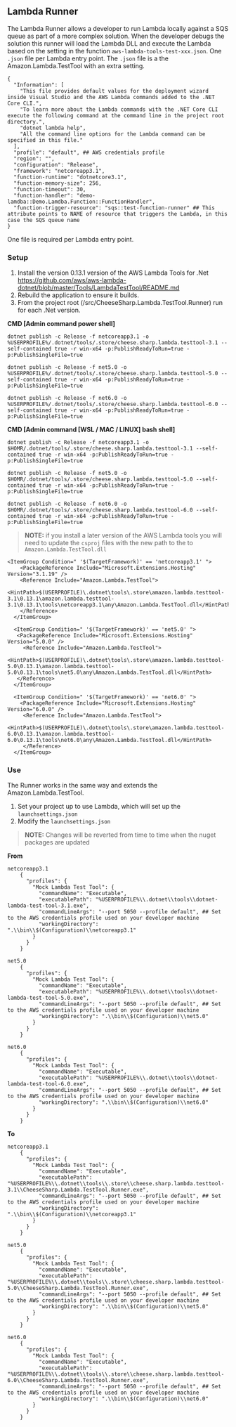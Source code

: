 ## Lambda Runner
The Lambda Runner allows a developer to run Lambda locally against a SQS queue as part of a more complex solution.
When the developer debugs the solution this runner will load the Lambda DLL and execute the Lambda based on the setting in the
function `aws-lambda-tools-test-xxx.json`. One `.json` file per Lambda entry point.
The `.json` file is a the Amazon.Lambda.TestTool with an extra setting.

    {
      "Information": [
        "This file provides default values for the deployment wizard inside Visual Studio and the AWS Lambda commands added to the .NET Core CLI.",
        "To learn more about the Lambda commands with the .NET Core CLI execute the following command at the command line in the project root directory.",
        "dotnet lambda help",
        "All the command line options for the Lambda command can be specified in this file."
      ],
      "profile": "default", ## AWS credentials profile
      "region": "",
      "configuration": "Release",
      "framework": "netcoreapp3.1",
      "function-runtime": "dotnetcore3.1",
      "function-memory-size": 256,
      "function-timeout": 30,
      "function-handler": "demo-lamdba::Demo.Lamdba.Function::FunctionHandler",
      "function-trigger-resource": "sqs::test-function-runner" ## This attribute points to NAME of resource that triggers the Lambda, in this case the SQS queue name 
    }

One file is required per Lambda entry point.

### Setup
1. Install the version 0.13.1 version of the AWS Lambda Tools for .Net https://github.com/aws/aws-lambda-dotnet/blob/master/Tools/LambdaTestTool/README.md 
1. Rebuild the application to ensure it builds.
1. From the project root (/src/CheeseSharp.Lambda.TestTool.Runner) run for each .Net version.

**CMD [Admin command power shell]**
```
dotnet publish -c Release -f netcoreapp3.1 -o %USERPROFILE%/.dotnet/tools/.store/cheese.sharp.lambda.testtool-3.1 --self-contained true -r win-x64 -p:PublishReadyToRun=true -p:PublishSingleFile=true
```
```
dotnet publish -c Release -f net5.0 -o %USERPROFILE%/.dotnet/tools/.store/cheese.sharp.lambda.testtool-5.0 --self-contained true -r win-x64 -p:PublishReadyToRun=true -p:PublishSingleFile=true
```
```
dotnet publish -c Release -f net6.0 -o %USERPROFILE%/.dotnet/tools/.store/cheese.sharp.lambda.testtool-6.0 --self-contained true -r win-x64 -p:PublishReadyToRun=true -p:PublishSingleFile=true
```

**CMD [Admin command [WSL / MAC / LINUX] bash shell]**
```
dotnet publish -c Release -f netcoreapp3.1 -o $HOMR/.dotnet/tools/.store/cheese.sharp.lambda.testtool-3.1 --self-contained true -r win-x64 -p:PublishReadyToRun=true -p:PublishSingleFile=true
```
```
dotnet publish -c Release -f net5.0 -o $HOMR/.dotnet/tools/.store/cheese.sharp.lambda.testtool-5.0 --self-contained true -r win-x64 -p:PublishReadyToRun=true -p:PublishSingleFile=true
```
```
dotnet publish -c Release -f net6.0 -o $HOMR/.dotnet/tools/.store/cheese.sharp.lambda.testtool-6.0 --self-contained true -r win-x64 -p:PublishReadyToRun=true -p:PublishSingleFile=true
```

>**NOTE:** if you install a later version of the AWS Lambda tools you will need to update the ```csproj``` files with the new path to the to ```Amazon.Lambda.TestTool.dll```

```
<ItemGroup Condition=" '$(TargetFramework)' == 'netcoreapp3.1' ">
    <PackageReference Include="Microsoft.Extensions.Hosting" Version="3.1.19" />
    <Reference Include="Amazon.Lambda.TestTool">
      <HintPath>$(USERPROFILE)\.dotnet\tools\.store\amazon.lambda.testtool-3.1\0.13.1\amazon.lambda.testtool-3.1\0.13.1\tools\netcoreapp3.1\any\Amazon.Lambda.TestTool.dll</HintPath>
    </Reference>
  </ItemGroup>
  
  <ItemGroup Condition=" '$(TargetFramework)' == 'net5.0' ">
   <PackageReference Include="Microsoft.Extensions.Hosting" Version="5.0.0" />
	 <Reference Include="Amazon.Lambda.TestTool">
      <HintPath>$(USERPROFILE)\.dotnet\tools\.store\amazon.lambda.testtool-5.0\0.13.1\amazon.lambda.testtool-5.0\0.13.1\tools\net5.0\any\Amazon.Lambda.TestTool.dll</HintPath>
   </Reference>
  </ItemGroup>

  <ItemGroup Condition=" '$(TargetFramework)' == 'net6.0' ">
	<PackageReference Include="Microsoft.Extensions.Hosting" Version="6.0.0" />
	 <Reference Include="Amazon.Lambda.TestTool">
		<HintPath>$(USERPROFILE)\.dotnet\tools\.store\amazon.lambda.testtool-6.0\0.13.1\amazon.lambda.testtool-6.0\0.13.1\tools\net6.0\any\Amazon.Lambda.TestTool.dll</HintPath>
	 </Reference>
  </ItemGroup>
```

### Use
The Runner works in the same way and extends the Amazon.Lambda.TestTool.

1. Set your project up to use Lambda, which will set up the `launchsettings.json`
2. Modify the `launchsettings.json` 

>**NOTE:** Changes will be reverted from time to time when the nuget packages are updated

**From**

    netcoreapp3.1
        {
          "profiles": {
            "Mock Lambda Test Tool": {
              "commandName": "Executable",
              "executablePath": "%USERPROFILE%\\.dotnet\\tools\\dotnet-lambda-test-tool-3.1.exe",
              "commandLineArgs": "--port 5050 --profile default", ## Set to the AWS credentials profile used on your developer machine 
              "workingDirectory": ".\\bin\\$(Configuration)\\netcoreapp3.1"
            }
          }
        }

    net5.0
        {
          "profiles": {
            "Mock Lambda Test Tool": {
              "commandName": "Executable",
              "executablePath": "%USERPROFILE%\\.dotnet\\tools\\dotnet-lambda-test-tool-5.0.exe",
              "commandLineArgs": "--port 5050 --profile default", ## Set to the AWS credentials profile used on your developer machine 
              "workingDirectory": ".\\bin\\$(Configuration)\\net5.0"
            }
          }
        }

    net6.0
        {
          "profiles": {
            "Mock Lambda Test Tool": {
              "commandName": "Executable",
              "executablePath": "%USERPROFILE%\\.dotnet\\tools\\dotnet-lambda-test-tool-6.0.exe",
              "commandLineArgs": "--port 5050 --profile default", ## Set to the AWS credentials profile used on your developer machine 
              "workingDirectory": ".\\bin\\$(Configuration)\\net6.0"
            }
          }
        }


**To**

    netcoreapp3.1
        {
          "profiles": {
            "Mock Lambda Test Tool": {
              "commandName": "Executable",
              "executablePath": "%USERPROFILE%\\.dotnet\\tools\\.store\\cheese.sharp.lambda.testtool-3.1\\CheeseSharp.Lambda.TestTool.Runner.exe",
              "commandLineArgs": "--port 5050 --profile default", ## Set to the AWS credentials profile used on your developer machine 
              "workingDirectory": ".\\bin\\$(Configuration)\\netcoreapp3.1"
            }
          }
        }

    net5.0
        {
          "profiles": {
            "Mock Lambda Test Tool": {
              "commandName": "Executable",
              "executablePath": "%USERPROFILE%\\.dotnet\\tools\\.store\\cheese.sharp.lambda.testtool-5.0\\CheeseSharp.Lambda.TestTool.Runner.exe",
              "commandLineArgs": "--port 5050 --profile default", ## Set to the AWS credentials profile used on your developer machine 
              "workingDirectory": ".\\bin\\$(Configuration)\\net5.0"
            }
          }
        }

    net6.0
        {
          "profiles": {
            "Mock Lambda Test Tool": {
              "commandName": "Executable",
              "executablePath": "%USERPROFILE%\\.dotnet\\tools\\.store\\cheese.sharp.lambda.testtool-6.0\\CheeseSharp.Lambda.TestTool.Runner.exe",
              "commandLineArgs": "--port 5050 --profile default", ## Set to the AWS credentials profile used on your developer machine 
              "workingDirectory": ".\\bin\\$(Configuration)\\net6.0"
            }
          }
        }